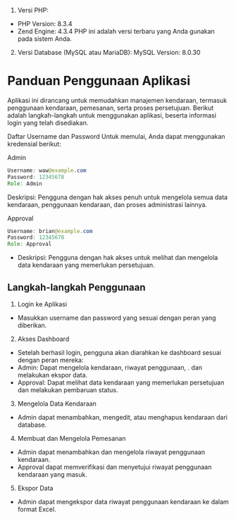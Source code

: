 1. Versi PHP:
- PHP Version: 8.3.4
- Zend Engine: 4.3.4
PHP ini adalah versi terbaru yang Anda gunakan pada sistem Anda.

2. Versi Database (MySQL atau MariaDB):
MySQL Version: 8.0.30

#  Panduan Penggunaan Aplikasi
Aplikasi ini dirancang untuk memudahkan manajemen kendaraan, termasuk penggunaan kendaraan, pemesanan, serta proses persetujuan. Berikut adalah langkah-langkah untuk menggunakan aplikasi, beserta informasi login yang telah disediakan.

Daftar Username dan Password
Untuk memulai, Anda dapat menggunakan kredensial berikut:

Admin
``` java
Username: waw@example.com
Password: 12345678
Role: Admin
```
Deskripsi: Pengguna dengan hak akses penuh untuk mengelola semua data kendaraan, penggunaan kendaraan, dan proses administrasi lainnya.

Approval
``` java
Username: brian@example.com
Password: 12345678
Role: Approval
```

- Deskripsi: Pengguna dengan hak akses untuk melihat dan mengelola data kendaraan yang memerlukan persetujuan.

## Langkah-langkah Penggunaan
1. Login ke Aplikasi

- Masukkan username dan password yang sesuai dengan peran yang diberikan.
2. Akses Dashboard
- Setelah berhasil login, pengguna akan diarahkan ke dashboard sesuai dengan peran mereka:
- Admin: Dapat mengelola kendaraan, riwayat penggunaan, . dan melakukan ekspor data.
- Approval: Dapat melihat data kendaraan yang memerlukan persetujuan dan melakukan pembaruan status.
3. Mengelola Data Kendaraan

- Admin dapat menambahkan, mengedit, atau menghapus kendaraan dari database.
4. Membuat dan Mengelola Pemesanan

- Admin dapat menambahkan dan mengelola riwayat penggunaan kendaraan.
- Approval dapat memverifikasi dan menyetujui riwayat penggunaan kendaraan yang masuk.
5. Ekspor Data

- Admin dapat mengekspor data riwayat penggunaan kendaraan ke dalam format Excel.